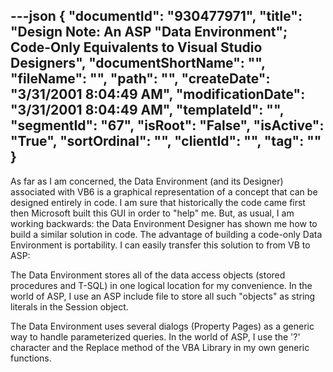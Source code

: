 ---json
{
  "documentId": "930477971",
  "title": "Design Note: An ASP &quot;Data Environment&quot;; Code-Only Equivalents to Visual Studio Designers",
  "documentShortName": "",
  "fileName": "",
  "path": "",
  "createDate": "3/31/2001 8:04:49 AM",
  "modificationDate": "3/31/2001 8:04:49 AM",
  "templateId": "",
  "segmentId": "67",
  "isRoot": "False",
  "isActive": "True",
  "sortOrdinal": "",
  "clientId": "",
  "tag": ""
}
---

As far as I am concerned, the Data Environment (and its Designer) associated with VB6 is a graphical representation of a concept that can be designed entirely in code. I am sure that historically the code came first then Microsoft built this GUI in order to &quot;help&quot; me. But, as usual, I am working backwards: the Data Environment Designer has shown me how to build a similar solution in code. The advantage of building a code-only Data Environment is portability. I can easily transfer this solution to from VB to ASP:

The Data Environment stores all of the data access objects (stored procedures and T-SQL) in one logical location for my convenience. In the world of ASP, I use an ASP include file to store all such &quot;objects&quot; as string literals in the Session object.

The Data Environment uses several dialogs (Property Pages) as a generic way to handle parameterized queries. In the world of ASP, I use the '?' character and the Replace method of the VBA Library in my own generic functions.
